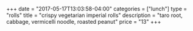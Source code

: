 +++
date = "2017-05-17T13:03:58-04:00"
categories = ["lunch"]
type = "rolls"
title = "crispy vegetarian imperial rolls"
description = "taro root, cabbage, vermicelli noodle, roasted peanut"
price = "13"
+++

